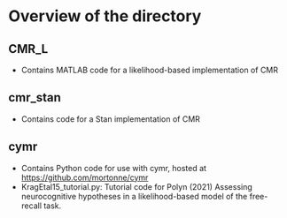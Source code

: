 # Overview of the directory

## CMR_L
* Contains MATLAB code for a likelihood-based implementation of CMR

## cmr_stan
* Contains code for a Stan implementation of CMR

## cymr
* Contains Python code for use with cymr, hosted at https://github.com/mortonne/cymr
* KragEtal15_tutorial.py: Tutorial code for Polyn (2021) Assessing neurocognitive hypotheses in a likelihood-based model of the free-recall task.

